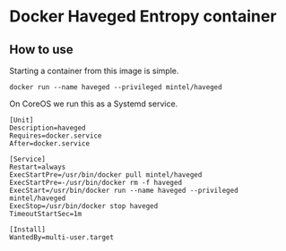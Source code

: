 # Docker Haveged Entropy container

## How to use

Starting a container from this image is simple.

```
docker run --name haveged --privileged mintel/haveged
```

On CoreOS we run this as a Systemd service.

```
[Unit]
Description=haveged
Requires=docker.service
After=docker.service

[Service]
Restart=always
ExecStartPre=/usr/bin/docker pull mintel/haveged
ExecStartPre=-/usr/bin/docker rm -f haveged
ExecStart=/usr/bin/docker run --name haveged --privileged mintel/haveged
ExecStop=/usr/bin/docker stop haveged
TimeoutStartSec=1m

[Install]
WantedBy=multi-user.target
```
